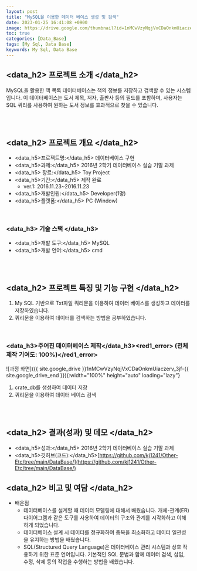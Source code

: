 ```yaml
---
layout: post
title: "MySQL을 이용한 데이터 베이스 생성 및 검색"
date: 2023-01-25 16:41:08 +0900
image: https://drive.google.com/thumbnail?id=1nMCwVzyNqjVxCDaOnkmUiaczerv_3jf-
toc: true
categories: [Data_Base]
tags: [My Sql, Data Base]
keywords: My Sql, Data Base
---
```



## <data_h2> 프로젝트 소개 </data_h2>

MySQL을 활용한 책 목록 데이터베이스는 책의 정보를 저장하고 검색할 수 있는 시스템입니다. 이 데이터베이스는 도서 제목, 저자, 출판사 등의 필드를 포함하며, 사용자는 SQL 쿼리를 사용하여 원하는 도서 정보를 효과적으로 찾을 수 있습니다.  

<br>
<br>

## <data_h2> 프로젝트 개요 </data_h2>

- <span><data_h5>프로젝트명:</data_h5> 데이터베이스 구현</span>
- <span><data_h5>과제:</data_h5> 2016년 2학기 데이터베이스 실습 기말 과제</span>
- <span><data_h5> 장르:</data_h5> Toy Project</span>
- <span><data_h5>기간:</data_h5> 제작 완료</span>
    - ver.1: 2016.11.23~2016.11.23
- <span><data_h5>개발인원:</data_h5> Developer(1명)</span>
- <span><data_h5>플랫폼:</data_h5> PC (Window)</span>

<br>

### <data_h3> 기술 스택 </data_h3>

- <span><data_h5>개발 도구:</data_h5> MySQL </span>
- <span><data_h5>개발 언어:</data_h5> cmd </span>

<br>
<br>

## <data_h2> 프로젝트 특징 및 기능 구현 </data_h2>

1. My SQL 기반으로 Txt파일 쿼리문을 이용하여 데이터 베이스를 생성하고 데이터를 저장하였습니다.
2. 쿼리문을 이용하여 데이터를 검색하는 방법을 공부하였습니다.

<br>

### <data_h3>주어진 데이터베이스 제작</data_h3><red1_error> (전체 제작 기여도: 100%)</red1_error>

![과정 화면]({{ site.google_drive }}1nMCwVzyNqjVxCDaOnkmUiaczerv_3jf-{{ site.google_drive_end }}){:width="100%" height="auto" loading="lazy"}

1. crate_db를 생성하여 데이터 저장
2. 쿼리문을 이용하여 데이터 베이스 검색

<br>
<br>

## <data_h2> 결과(성과) 및 데모 </data_h2>

- <span><data_h5>성과:</data_h5> 2016년 2학기 데이터베이스 실습 기말 과제 </span>
- <span><data_h5>깃허브(코드):</data_h5>[https://github.com/kj1241/Other-Etc/tree/main/DataBase/](https://github.com/kj1241/Other-Etc/tree/main/DataBase/)</span>


## <data_h2> 비고 및 여담 </data_h2>

- 배운점
    - 데이터베이스를 설계할 때 데이터 모델링에 대해서 배웠습니다. 개체-관계(ER) 다이어그램과 같은 도구를 사용하여 데이터의 구조와 관계를 시각화하고 이해하게 되었습니다.
    - 데이터베이스 설계 시 데이터를 정규화하여 중복을 최소화하고 데이터 일관성을 유지하는 방법을 배웠습니다.
    - SQL(Structured Query Language)은 데이터베이스 관리 시스템과 상호 작용하기 위한 표준 언어입니다. 기본적인 SQL 문법과 함께 데이터 검색, 삽입, 수정, 삭제 등의 작업을 수행하는 방법을 배웠습니다.
